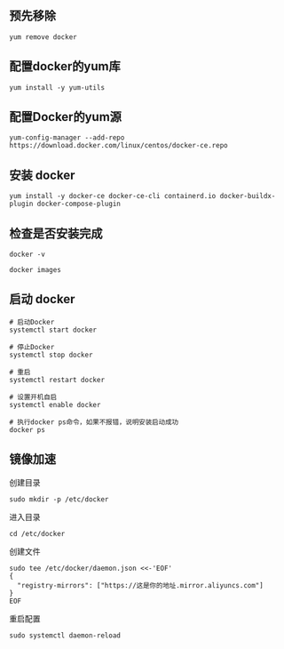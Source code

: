 ## 预先移除

```shell
yum remove docker
```

## 配置docker的yum库

```shell
yum install -y yum-utils
```

## 配置Docker的yum源
```shell
yum-config-manager --add-repo https://download.docker.com/linux/centos/docker-ce.repo
```
## 安装 docker

```shell
yum install -y docker-ce docker-ce-cli containerd.io docker-buildx-plugin docker-compose-plugin
```

## 检查是否安装完成

```shell
docker -v
```

```shell
docker images
```

## 启动 docker

```shell
# 启动Docker
systemctl start docker

# 停止Docker
systemctl stop docker

# 重启
systemctl restart docker

# 设置开机自启
systemctl enable docker

# 执行docker ps命令，如果不报错，说明安装启动成功
docker ps
```

## 镜像加速

创建目录

```shell
sudo mkdir -p /etc/docker
```

进入目录
```shell
cd /etc/docker
```

创建文件

```shell
sudo tee /etc/docker/daemon.json <<-'EOF'
{
  "registry-mirrors": ["https://这是你的地址.mirror.aliyuncs.com"]
}
EOF
```

重启配置
```shell
sudo systemctl daemon-reload
```